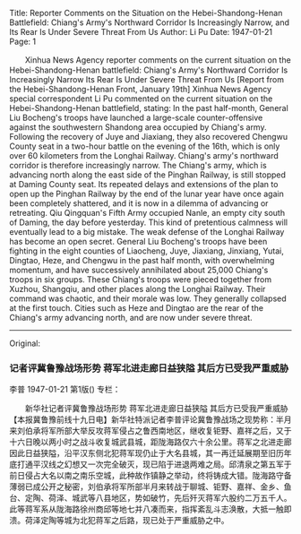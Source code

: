 Title: Reporter Comments on the Situation on the Hebei-Shandong-Henan Battlefield: Chiang's Army's Northward Corridor Is Increasingly Narrow, and Its Rear Is Under Severe Threat From Us
Author: Li Pu
Date: 1947-01-21
Page: 1

　　Xinhua News Agency reporter comments on the current situation on the Hebei-Shandong-Henan battlefield:
    Chiang's Army's Northward Corridor Is Increasingly Narrow
    Its Rear Is Under Severe Threat From Us
    [Report from the Hebei-Shandong-Henan Front, January 19th] Xinhua News Agency special correspondent Li Pu commented on the current situation on the Hebei-Shandong-Henan battlefield, stating: In the past half-month, General Liu Bocheng's troops have launched a large-scale counter-offensive against the southwestern Shandong area occupied by Chiang's army. Following the recovery of Juye and Jiaxiang, they also recovered Chengwu County seat in a two-hour battle on the evening of the 16th, which is only over 60 kilometers from the Longhai Railway. Chiang's army's northward corridor is therefore increasingly narrow. The Chiang's army, which is advancing north along the east side of the Pinghan Railway, is still stopped at Daming County seat. Its repeated delays and extensions of the plan to open up the Pinghan Railway by the end of the lunar year have once again been completely shattered, and it is now in a dilemma of advancing or retreating. Qiu Qingquan's Fifth Army occupied Nanle, an empty city south of Daming, the day before yesterday. This kind of pretentious calmness will eventually lead to a big mistake. The weak defense of the Longhai Railway has become an open secret. General Liu Bocheng's troops have been fighting in the eight counties of Liaocheng, Juye, Jiaxiang, Jinxiang, Yutai, Dingtao, Heze, and Chengwu in the past half month, with overwhelming momentum, and have successively annihilated about 25,000 Chiang's troops in six groups. These Chiang's troops were pieced together from Xuzhou, Shangqiu, and other places along the Longhai Railway. Their command was chaotic, and their morale was low. They generally collapsed at the first touch. Cities such as Heze and Dingtao are the rear of the Chiang's army advancing north, and are now under severe threat.



<hr /> 

Original: 


### 记者评冀鲁豫战场形势  蒋军北进走廊日益狭隘  其后方已受我严重威胁
李普
1947-01-21
第1版()
专栏：

　　新华社记者评冀鲁豫战场形势
    蒋军北进走廊日益狭隘
    其后方已受我严重威胁
    【本报冀鲁豫前线十九日电】新华社特派记者李普评论冀鲁豫战场之现势称：半月来刘伯承将军所部大举反攻蒋军侵占之鲁西南地区，继收复钜野、嘉祥之后，又于十六日晚以两小时之战斗收复城武县城，距陇海路仅六十余公里。蒋军之北进走廊因此日益狭隘，沿平汉东侧北犯蒋军现仍止于大名县城，其一再迁延展期至旧历年底打通平汉线之幻想又一次完全破灭，现已陷于进退两难之局。邱清泉之第五军于前日侵占大名以南之南乐空城，此种故作镇静之举动，终将铸成大错。陇海路守备薄弱已成公开之秘密，刘伯承将军所部半月来转战于聊城、钜野、嘉祥、金乡、鱼台、定陶、荷泽、城武等八县地区，势如破竹，先后歼灭蒋军六股约二万五千人。此等蒋军系从陇海路徐州商邱等地七并八凑而来，指挥紊乱斗志涣散，大抵一触即溃。荷泽定陶等城为北犯蒋军之后路，现已处于严重威胁之中。

